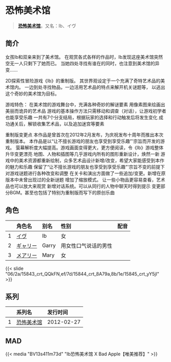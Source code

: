 # 恐怖美术馆


> <u>**[恐怖美术馆](https://bgm.tv/subject/39512)**</u>，又名：Ib、イヴ

## 简介

女孩Ib和双亲来到了美术馆。
在观赏各式各样的作品时，Ib发现这座美术馆突然空无一人只剩下了她而已。
当她四处寻找有谁在的同时，也注意到美术馆的异变……

2D探索性冒险游戏《Ib》的重制版。
其世界观设定于一个充满了奇特艺术品的美术馆内。
一边到处寻找物品，一边活用艺术品的特点来解开机关谜题等，
以逃出这个奇妙的美术馆为目标。

游戏特色：
在美术馆的游戏舞台中，充满各种奇妙的解谜要素
用像素图来绘画出美丽而诡异的艺术品
游戏的基本操作方法只需移动和调查（对话），让游戏初学者也能享受乐趣
一共有7个分支结局，根据玩家的选择和行动触发后将发生变化
成功通关后，解锁收集艺术品，以及追加迷宫等要素

重制版变更点
本作品是曾首次在2012年2月发布，为庆祝发布十周年而推出本次重制版本。
本作品是以“让不擅长游戏的朋友也享受到享受乐趣”'宗旨而开发的游戏。
萤幕解析度大幅提高。游戏画面变得更大，更方便阅读，令《Ib》游戏整体升华变更漂亮
地图、人物和插图等几乎游戏内所有的图形重新设计，焕然一新
游戏中的美术资源都重新绘制，众多艺术品设计新增/改变，希望大家能感受到本作的魅力和乐趣
保留了“让不擅长游戏的朋友也享受到享受乐趣”'宗旨不变的前提下对游戏谜题进行各种改变和调整
在关卡和演出方面做了一些追加/变更。新增在原版本中未曾出现过的全新谜题
增加了缩放模式。 让一些小物品更容易查看，艺术品也可以放大来观赏
新增对话系统。可以从同行的人物中聊天时得到提示
变更部分BGM。甚至也包括了特别为重制版而写下的原创乐曲



## 角色

|     |   角色名   |   别名  | 性别 |  配音  |
|:--- |:------  |:----      |:---  |:--   |
| 1 | [イヴ](https://bgm.tv/character/15843) | Ib | 女 |  |
| 2 | [ギャリー](https://bgm.tv/character/15844) | Garry | 用女性口气说话的男性 |  |
| 3 | [メアリー](https://bgm.tv/character/15845) | Mary | 女 |  |

{{< slide "06/2a/15843_crt_QQkFN,ef/7d/15844_crt_8A79a,8b/1e/15845_crt_yY5jI" >}}

## 系列

|     |   系列名   |   发行时间  |
|:---   |:------  |:----      |
| 1 | [恐怖美术馆](http://bgm.tv/subject/39512) | 2012-02-27 |


## MAD

{{< media "BV13s411m73d" "Ib恐怖美术馆 X Bad Apple【唯美推荐】" >}}


